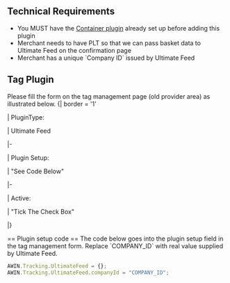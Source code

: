
## Technical Requirements

- You MUST have the [Container plugin](Staff:Product_Scraper "wikilink")
  already set up before adding this plugin
- Merchant needs to have PLT so that we can pass basket data to Ultimate
  Feed on the confirmation page
- Merchant has a unique \`Company ID\` issued by Ultimate Feed

## Tag Plugin

Please fill the form on the tag management page (old provider area) as
illustrated below.
{\| border = '1'

\| PluginType:

\| Ultimate Feed

\|-

\| Plugin Setup:

\| "See Code Below"

\|-

\| Active:

\| "Tick The Check Box"

\|}


== Plugin setup code == The code below goes into the plugin setup field
in the tag management form. Replace \`COMPANY_ID\` with real value
supplied by Ultimate Feed.


``` javascript
AWIN.Tracking.UltimateFeed = {};
AWIN.Tracking.UltimateFeed.companyId = "COMPANY_ID";
```

